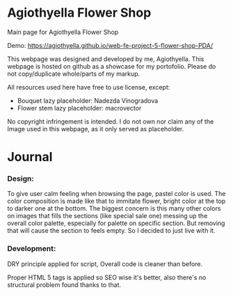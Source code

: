 # Agiothyella Flower Shop

Main page for Agiothyella Flower Shop

Demo: https://agiothyella.github.io/web-fe-project-5-flower-shop-PDA/

This webpage was designed and developed by me, Agiothyella. This webpage is hosted on github as a showcase for my portofolio. Please do not copy/duplicate whole/parts of my markup.

All resources used here have free to use license, except:

- Bouquet lazy placeholder: Nadezda Vinogradova
- Flower stem lazy placeholder: macrovector

No copyright infringement is intended. I do not own nor claim any of the Image used in this webpage, as it only served as placeholder.

# Journal

### Design:

To give user calm feeling when browsing the page, pastel color is used. The color composition is made like that to immitate flower, bright color at the top to darker one at the bottom. The biggest concern is this many other colors on images that fills the sections (like special sale one) messing up the overall color palette, especially for palette on specific section. But removing that will cause the section to feels empty. So I decided to just live with it.

### Development:

DRY principle applied for script, Overall code is cleaner than before.

Proper HTML 5 tags is applied so SEO wise it's better, also there's no structural problem found thanks to that.
